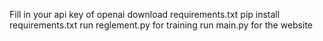 Fill in your api key of openai
download requirements.txt  pip install requirements.txt
run reglement.py for training 
run main.py for the website


